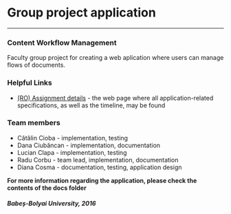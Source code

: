 # Group project application

---

### Content Workflow Management

Faculty group project for creating a web aplication where users can manage flows of documents.

### Helpful Links

* [(RO) Assignment details] - the web page where all application-related specifications, as well as the timeline, may be found

### Team members
* Cătălin Cioba  - implementation, testing
* Dana Ciubăncan - implementation, documentation
* Lucian Clapa   - implementation, testing
* Radu Corbu     - team lead, implementation, documentation
* Diana Cosma    - documentation, testing, application design

**For more information regarding the application, please check the contents of the docs folder**

###### **Babeș-Bolyai University, 2016**

[//]: # (These are reference links used in the body of this note and get stripped out when the markdown processor does its job)

[(RO) Assignment details]: <http://danmirceasuciu.wixsite.com/home/proiect-colectiv>

